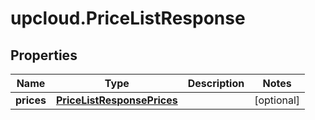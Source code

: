 # upcloud.PriceListResponse

## Properties
Name | Type | Description | Notes
------------ | ------------- | ------------- | -------------
**prices** | [**PriceListResponsePrices**](PriceListResponsePrices.md) |  | [optional] 


